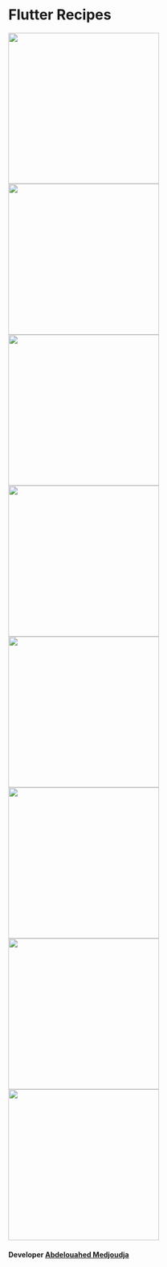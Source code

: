 # Flutter Recipes

<kbd><img src="https://github.com/GeekAbdelouahed/Flutter-Blog/blob/master/screenshot/flutter_01.png" width="300"></kbd>
<kbd><img src="https://github.com/GeekAbdelouahed/Flutter-Blog/blob/master/screenshot/flutter_02.png" width="300"></kbd>
<kbd><img src="https://github.com/GeekAbdelouahed/Flutter-Blog/blob/master/screenshot/flutter_03.png" width="300"></kbd>
<kbd><img src="https://github.com/GeekAbdelouahed/Flutter-Blog/blob/master/screenshot/flutter_04.png" width="300"></kbd>
<kbd><img src="https://github.com/GeekAbdelouahed/Flutter-Blog/blob/master/screenshot/flutter_05.png" width="300"></kbd>
<kbd><img src="https://github.com/GeekAbdelouahed/Flutter-Blog/blob/master/screenshot/flutter_06.png" width="300"></kbd>
<kbd><img src="https://github.com/GeekAbdelouahed/Flutter-Blog/blob/master/screenshot/flutter_07.png" width="300"></kbd>
<kbd><img src="https://github.com/GeekAbdelouahed/Flutter-Blog/blob/master/screenshot/flutter_08.png" width="300"></kbd>


 #### Developer [Abdelouahed Medjoudja](https://www.facebook.com/AbdelouahedMedjoudja)
